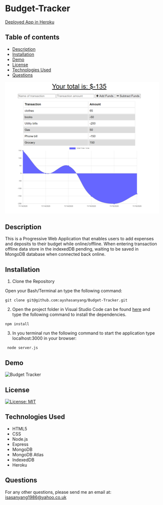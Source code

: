 # Budget-Tracker

[Deployed App in Heroku](https://intense-reaches-74177.herokuapp.com/)

## Table of contents
- [Description](#description)
- [Installation](#installation)
- [Demo](#demo)
- [License](#license)
- [Technologies Used](#technologies-used)
- [Questions](#questions)


![Budget Tracker](public/assets/budget1.PNG)

## Description

This is a Progressive Web Application that enables users to add expenses and deposits to their budget while online/offline. When entering transaction offline data store in the indexedDB pending, waiting to be saved in MongoDB database when connected back online.

## Installation

1. Clone the Repository

Open your Bash/Terminal an type the following command:
```
git clone git@github.com:ayshasanyang/Budget-Tracker.git
```
2. Open the project folder in Visual Studio Code can be found [here](https://code.visualstudio.com/download) and type the following command to install the dependencies.
```
npm install
```

3. In you terminal run the following command to start the application type localhost:3000 in your browser:

```
 node server.js
```

## Demo

![Budget Tracker](public/assets/budget.gif)

## License
[![License: MIT](https://img.shields.io/badge/License-MIT-yellow.svg)](https://opensource.org/licenses/MIT)


## Technologies Used

- HTML5
- CSS
- Node.js
- Express
- MongoDB
- MongoDB Atlas
- IndexedDB
- Heroku

## Questions
For any other questions, please send me an email at: isasanyang1986@yahoo.co.uk